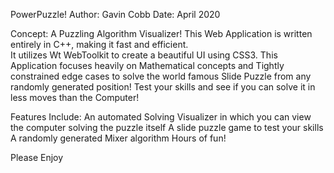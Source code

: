PowerPuzzle!
Author: Gavin Cobb
Date: April 2020

Concept:
A Puzzling Algorithm Visualizer! 
This Web Application is written entirely in C++, making it fast and efficient.  
It utilizes Wt WebToolkit to create a beautiful UI using CSS3. 
This Application focuses heavily on Mathematical concepts and Tightly constrained edge cases to solve the world famous Slide Puzzle from any randomly generated position! 
Test your skills and see if you can solve it in less moves than the Computer!

Features Include: An automated Solving Visualizer in which you can view the computer solving the puzzle itself
                  A slide puzzle game to test your skills
                  A randomly generated Mixer algorithm
                  Hours of fun!
                  
Please Enjoy
